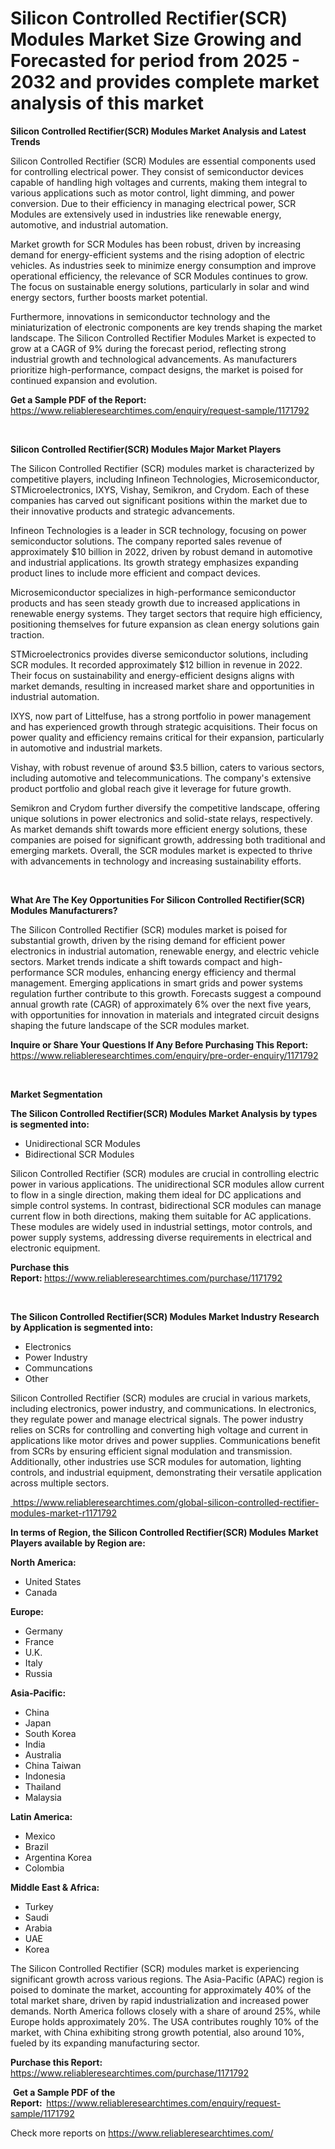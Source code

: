 <p><h1>Silicon Controlled Rectifier(SCR) Modules Market Size Growing and Forecasted for period from 2025 - 2032 and provides complete market analysis of this market</h1></p><p><strong>Silicon Controlled Rectifier(SCR) Modules Market Analysis and Latest Trends</strong></p>
<p><p>Silicon Controlled Rectifier (SCR) Modules are essential components used for controlling electrical power. They consist of semiconductor devices capable of handling high voltages and currents, making them integral to various applications such as motor control, light dimming, and power conversion. Due to their efficiency in managing electrical power, SCR Modules are extensively used in industries like renewable energy, automotive, and industrial automation.</p><p>Market growth for SCR Modules has been robust, driven by increasing demand for energy-efficient systems and the rising adoption of electric vehicles. As industries seek to minimize energy consumption and improve operational efficiency, the relevance of SCR Modules continues to grow. The focus on sustainable energy solutions, particularly in solar and wind energy sectors, further boosts market potential. </p><p>Furthermore, innovations in semiconductor technology and the miniaturization of electronic components are key trends shaping the market landscape. The Silicon Controlled Rectifier Modules Market is expected to grow at a CAGR of 9% during the forecast period, reflecting strong industrial growth and technological advancements. As manufacturers prioritize high-performance, compact designs, the market is poised for continued expansion and evolution.</p></p>
<p><strong>Get a Sample PDF of the Report:&nbsp;</strong> <a href="https://www.reliableresearchtimes.com/enquiry/request-sample/1171792?utm_campaign=3355&utm_medium=2&utm_source=Github&utm_content=ia&utm_term=06042025&utm_id=silicon-controlled-rectifierscr-modules">https://www.reliableresearchtimes.com/enquiry/request-sample/1171792</a></p>
<p>&nbsp;</p>
<p><strong>Silicon Controlled Rectifier(SCR) Modules Major Market Players</strong></p>
<p><p>The Silicon Controlled Rectifier (SCR) modules market is characterized by competitive players, including Infineon Technologies, Microsemiconductor, STMicroelectronics, IXYS, Vishay, Semikron, and Crydom. Each of these companies has carved out significant positions within the market due to their innovative products and strategic advancements.</p><p>Infineon Technologies is a leader in SCR technology, focusing on power semiconductor solutions. The company reported sales revenue of approximately $10 billion in 2022, driven by robust demand in automotive and industrial applications. Its growth strategy emphasizes expanding product lines to include more efficient and compact devices.</p><p>Microsemiconductor specializes in high-performance semiconductor products and has seen steady growth due to increased applications in renewable energy systems. They target sectors that require high efficiency, positioning themselves for future expansion as clean energy solutions gain traction.</p><p>STMicroelectronics provides diverse semiconductor solutions, including SCR modules. It recorded approximately $12 billion in revenue in 2022. Their focus on sustainability and energy-efficient designs aligns with market demands, resulting in increased market share and opportunities in industrial automation.</p><p>IXYS, now part of Littelfuse, has a strong portfolio in power management and has experienced growth through strategic acquisitions. Their focus on power quality and efficiency remains critical for their expansion, particularly in automotive and industrial markets.</p><p>Vishay, with robust revenue of around $3.5 billion, caters to various sectors, including automotive and telecommunications. The company's extensive product portfolio and global reach give it leverage for future growth.</p><p>Semikron and Crydom further diversify the competitive landscape, offering unique solutions in power electronics and solid-state relays, respectively. As market demands shift towards more efficient energy solutions, these companies are poised for significant growth, addressing both traditional and emerging markets. Overall, the SCR modules market is expected to thrive with advancements in technology and increasing sustainability efforts.</p></p>
<p>&nbsp;</p>
<p><strong>What Are The Key Opportunities For Silicon Controlled Rectifier(SCR) Modules Manufacturers?</strong></p>
<p><p>The Silicon Controlled Rectifier (SCR) modules market is poised for substantial growth, driven by the rising demand for efficient power electronics in industrial automation, renewable energy, and electric vehicle sectors. Market trends indicate a shift towards compact and high-performance SCR modules, enhancing energy efficiency and thermal management. Emerging applications in smart grids and power systems regulation further contribute to this growth. Forecasts suggest a compound annual growth rate (CAGR) of approximately 6% over the next five years, with opportunities for innovation in materials and integrated circuit designs shaping the future landscape of the SCR modules market.</p></p>
<p><strong>Inquire or Share Your Questions If Any Before Purchasing This Report:</strong> <a href="https://www.reliableresearchtimes.com/enquiry/pre-order-enquiry/1171792?utm_campaign=3355&utm_medium=2&utm_source=Github&utm_content=ia&utm_term=06042025&utm_id=silicon-controlled-rectifierscr-modules">https://www.reliableresearchtimes.com/enquiry/pre-order-enquiry/1171792</a></p>
<p>&nbsp;</p>
<p><strong>Market Segmentation</strong></p>
<p><strong>The Silicon Controlled Rectifier(SCR) Modules Market Analysis by types is segmented into:</strong></p>
<p><ul><li>Unidirectional SCR Modules</li><li>Bidirectional SCR Modules</li></ul></p>
<p><p>Silicon Controlled Rectifier (SCR) modules are crucial in controlling electric power in various applications. The unidirectional SCR modules allow current to flow in a single direction, making them ideal for DC applications and simple control systems. In contrast, bidirectional SCR modules can manage current flow in both directions, making them suitable for AC applications. These modules are widely used in industrial settings, motor controls, and power supply systems, addressing diverse requirements in electrical and electronic equipment.</p></p>
<p><strong>Purchase this Report:&nbsp;</strong><a href="https://www.reliableresearchtimes.com/purchase/1171792?utm_campaign=3355&utm_medium=2&utm_source=Github&utm_content=ia&utm_term=06042025&utm_id=silicon-controlled-rectifierscr-modules">https://www.reliableresearchtimes.com/purchase/1171792</a></p>
<p>&nbsp;</p>
<p><strong>The Silicon Controlled Rectifier(SCR) Modules Market Industry Research by Application is segmented into:</strong></p>
<p><ul><li>Electronics</li><li>Power Industry</li><li>Communcations</li><li>Other</li></ul></p>
<p><p>Silicon Controlled Rectifier (SCR) modules are crucial in various markets, including electronics, power industry, and communications. In electronics, they regulate power and manage electrical signals. The power industry relies on SCRs for controlling and converting high voltage and current in applications like motor drives and power supplies. Communications benefit from SCRs by ensuring efficient signal modulation and transmission. Additionally, other industries use SCR modules for automation, lighting controls, and industrial equipment, demonstrating their versatile application across multiple sectors.</p></p>
<p><a href="https://www.reliableresearchtimes.com/global-silicon-controlled-rectifier-modules-market-r1171792?utm_campaign=3355&utm_medium=2&utm_source=Github&utm_content=ia&utm_term=06042025&utm_id=silicon-controlled-rectifierscr-modules">&nbsp;https://www.reliableresearchtimes.com/global-silicon-controlled-rectifier-modules-market-r1171792</a></p>
<p><strong>In terms of Region, the Silicon Controlled Rectifier(SCR) Modules Market Players available by Region are:</strong></p>
<p>
    <p> <strong> North America: </strong>
        <ul>
            <li>United States</li>
            <li>Canada</li>
        </ul>
        </p> 
    <p> <strong> Europe: </strong>
        <ul>
            <li>Germany</li>
            <li>France</li>
            <li>U.K.</li>
            <li>Italy</li>
            <li>Russia</li>
        </ul>
        </p> 
    <p> <strong> Asia-Pacific: </strong>
        <ul>
            <li>China</li>
            <li>Japan</li>
            <li>South Korea</li>
            <li>India</li>
            <li>Australia</li>
            <li>China Taiwan</li>
            <li>Indonesia</li>
            <li>Thailand</li>
            <li>Malaysia</li>
        </ul>
        </p> 
    <p> <strong> Latin America: </strong>
        <ul>
            <li>Mexico</li>
            <li>Brazil</li>
            <li>Argentina Korea</li>
            <li>Colombia</li>
        </ul>
        </p> 
    <p> <strong> Middle East & Africa: </strong>
        <ul>
            <li>Turkey</li>
            <li>Saudi</li>
            <li>Arabia</li>
            <li>UAE</li>
            <li>Korea</li>
        </ul>
    </p>
    </p>
<p><p>The Silicon Controlled Rectifier (SCR) modules market is experiencing significant growth across various regions. The Asia-Pacific (APAC) region is poised to dominate the market, accounting for approximately 40% of the total market share, driven by rapid industrialization and increased power demands. North America follows closely with a share of around 25%, while Europe holds approximately 20%. The USA contributes roughly 10% of the market, with China exhibiting strong growth potential, also around 10%, fueled by its expanding manufacturing sector.</p></p>
<p><strong>Purchase this Report: </strong><a href="https://www.reliableresearchtimes.com/purchase/1171792?utm_campaign=3355&utm_medium=2&utm_source=Github&utm_content=ia&utm_term=06042025&utm_id=silicon-controlled-rectifierscr-modules">https://www.reliableresearchtimes.com/purchase/1171792</a></p>
<p>&nbsp;<strong>Get a Sample PDF of the Report:&nbsp;&nbsp;</strong><a href="https://www.reliableresearchtimes.com/enquiry/request-sample/1171792?utm_campaign=3355&utm_medium=2&utm_source=Github&utm_content=ia&utm_term=06042025&utm_id=silicon-controlled-rectifierscr-modules">https://www.reliableresearchtimes.com/enquiry/request-sample/1171792</a></p>
<p><strong></strong></p>
<p>Check more reports on <a href="https://www.reliableresearchtimes.com/?utm_campaign=3355&utm_medium=2&utm_source=Github&utm_content=ia&utm_term=06042025&utm_id=silicon-controlled-rectifierscr-modules">https://www.reliableresearchtimes.com/</a></p>